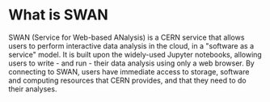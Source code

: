 # What is SWAN

SWAN (Service for Web-based ANalysis) is a CERN service that allows users to perform interactive data analysis in the cloud, 
in a "software as a service" model. It is built upon the widely-used Jupyter notebooks, allowing users to 
write - and run - their data analysis using only a web browser. By connecting to SWAN, users have immediate access to 
storage, software and computing resources that CERN provides, and that they need to do their analyses. 

